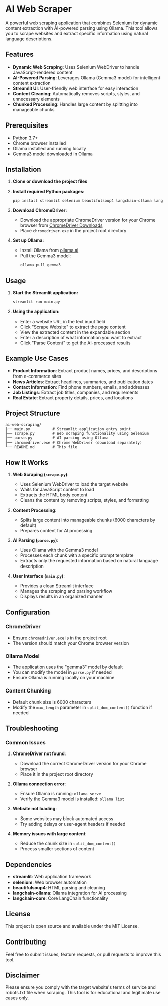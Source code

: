 # AI Web Scraper

A powerful web scraping application that combines Selenium for dynamic content extraction with AI-powered parsing using Ollama. This tool allows you to scrape websites and extract specific information using natural language descriptions.

## Features

- **Dynamic Web Scraping**: Uses Selenium WebDriver to handle JavaScript-rendered content
- **AI-Powered Parsing**: Leverages Ollama (Gemma3 model) for intelligent content extraction
- **Streamlit UI**: User-friendly web interface for easy interaction
- **Content Cleaning**: Automatically removes scripts, styles, and unnecessary elements
- **Chunked Processing**: Handles large content by splitting into manageable chunks

## Prerequisites

- Python 3.7+
- Chrome browser installed
- Ollama installed and running locally
- Gemma3 model downloaded in Ollama

## Installation

1. **Clone or download the project files**

2. **Install required Python packages:**
   ```bash
   pip install streamlit selenium beautifulsoup4 langchain-ollama langchain-core
   ```

3. **Download ChromeDriver:**
   - Download the appropriate ChromeDriver version for your Chrome browser from [ChromeDriver Downloads](https://chromedriver.chromium.org/)
   - Place `chromedriver.exe` in the project root directory

4. **Set up Ollama:**
   - Install Ollama from [ollama.ai](https://ollama.ai)
   - Pull the Gemma3 model:
     ```bash
     ollama pull gemma3
     ```

## Usage

1. **Start the Streamlit application:**
   ```bash
   streamlit run main.py
   ```

2. **Using the application:**
   - Enter a website URL in the text input field
   - Click "Scrape Website" to extract the page content
   - View the extracted content in the expandable section
   - Enter a description of what information you want to extract
   - Click "Parse Content" to get the AI-processed results

## Example Use Cases

- **Product Information**: Extract product names, prices, and descriptions from e-commerce sites
- **News Articles**: Extract headlines, summaries, and publication dates
- **Contact Information**: Find phone numbers, emails, and addresses
- **Job Listings**: Extract job titles, companies, and requirements
- **Real Estate**: Extract property details, prices, and locations

## Project Structure

```
ai-web-scraping/
├── main.py          # Streamlit application entry point
├── scrape.py        # Web scraping functionality using Selenium
├── parse.py         # AI parsing using Ollama
├── chromedriver.exe # Chrome WebDriver (download separately)
└── README.md        # This file
```

## How It Works

1. **Web Scraping (`scrape.py`)**:
   - Uses Selenium WebDriver to load the target website
   - Waits for JavaScript content to load
   - Extracts the HTML body content
   - Cleans the content by removing scripts, styles, and formatting

2. **Content Processing**:
   - Splits large content into manageable chunks (6000 characters by default)
   - Prepares content for AI processing

3. **AI Parsing (`parse.py`)**:
   - Uses Ollama with the Gemma3 model
   - Processes each chunk with a specific prompt template
   - Extracts only the requested information based on natural language description

4. **User Interface (`main.py`)**:
   - Provides a clean Streamlit interface
   - Manages the scraping and parsing workflow
   - Displays results in an organized manner

## Configuration

### ChromeDriver
- Ensure `chromedriver.exe` is in the project root
- The version should match your Chrome browser version

### Ollama Model
- The application uses the "gemma3" model by default
- You can modify the model in `parse.py` if needed
- Ensure Ollama is running locally on your machine

### Content Chunking
- Default chunk size is 6000 characters
- Modify the `max_length` parameter in `split_dom_content()` function if needed

## Troubleshooting

### Common Issues

1. **ChromeDriver not found**:
   - Download the correct ChromeDriver version for your Chrome browser
   - Place it in the project root directory

2. **Ollama connection error**:
   - Ensure Ollama is running: `ollama serve`
   - Verify the Gemma3 model is installed: `ollama list`

3. **Website not loading**:
   - Some websites may block automated access
   - Try adding delays or user-agent headers if needed

4. **Memory issues with large content**:
   - Reduce the chunk size in `split_dom_content()`
   - Process smaller sections of content

## Dependencies

- **streamlit**: Web application framework
- **selenium**: Web browser automation
- **beautifulsoup4**: HTML parsing and cleaning
- **langchain-ollama**: Ollama integration for AI processing
- **langchain-core**: Core LangChain functionality

## License

This project is open source and available under the MIT License.

## Contributing

Feel free to submit issues, feature requests, or pull requests to improve this tool.

## Disclaimer

Please ensure you comply with the target website's terms of service and robots.txt file when scraping. This tool is for educational and legitimate use cases only. 
